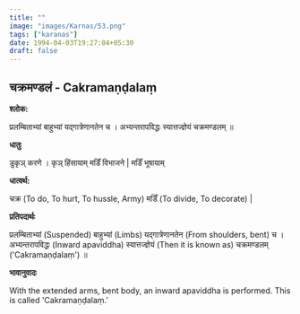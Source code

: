 ```yaml
---
title: ""
image: "images/Karnas/53.png"
tags: ["karanas"]
date: 1994-04-03T19:27:04+05:30
draft: false
---
```


## चक्रमण्डलं - Cakramaṇḍalaṃ

**श्लोक:**

प्रलम्बिताभ्यां बाहुभ्यां यद्गात्रेणानतेन च । अभ्यन्तरापविद्धः स्यात्तज्ज्ञेयं चक्रमण्डलम् ॥

**धातुः**

डुकृञ् करणे । कृञ् हिंसायाम्
मडिँ विभाजने | मडिँ भूषायाम् 

**धात्वर्थ:**

चक्र (To do, To hurt, To hussle, Army)
मडिँ (To divide, To decorate) |

**प्रतिपदार्थः**

प्रलम्बिताभ्यां (Suspended) बाहुभ्यां (Limbs) यद्गात्रेणानतेन (From shoulders, bent) च । अभ्यन्तरापविद्धः (Inward apaviddha) स्यात्तज्ज्ञेयं (Then it is known as) चक्रमण्डलम् ('Cakramaṇḍalaṃ') ॥

**भावानुवादः**

With the extended arms, bent body, an inward apaviddha is performed. This is called 'Cakramaṇḍalaṃ.'